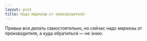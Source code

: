 ```yaml
---
layout: post 
title: Надо маркизы от производителя 
--- 
```

Привык все делать самостоятельно, но сейчас надо маркизы от производителя, а куда обратиться — не знаю.